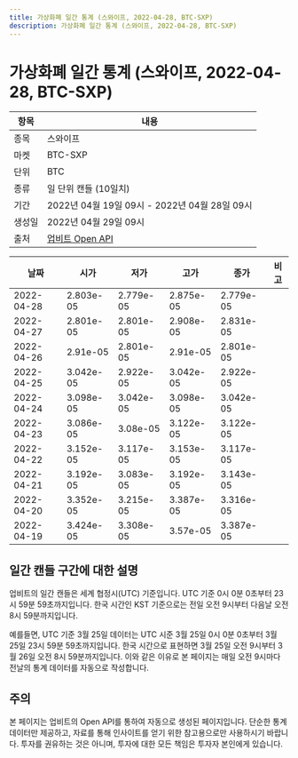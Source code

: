 ```yaml
---
title: 가상화폐 일간 통계 (스와이프, 2022-04-28, BTC-SXP)
description: 가상화폐 일간 통계 (스와이프, 2022-04-28, BTC-SXP)
---
```



가상화폐 일간 통계 (스와이프, 2022-04-28, BTC-SXP)
===

|항목|내용|
|--|--|
|종목|스와이프|
|마켓|BTC-SXP|
|단위|BTC|
|종류|일 단위 캔들 (10일치)|
|기간|2022년 04월 19일 09시 - 2022년 04월 28일 09시|
|생성일|2022년 04월 29일 09시|
|출처|[업비트 Open API](https://docs.upbit.com)|


|날짜|시가|저가|고가|종가|비고|
|--|--|--|--|--|--|
|2022-04-28|2.803e-05|2.779e-05|2.875e-05|2.779e-05|    |
|2022-04-27|2.801e-05|2.801e-05|2.908e-05|2.831e-05|    |
|2022-04-26|2.91e-05|2.801e-05|2.91e-05|2.801e-05|    |
|2022-04-25|3.042e-05|2.922e-05|3.042e-05|2.922e-05|    |
|2022-04-24|3.098e-05|3.042e-05|3.098e-05|3.042e-05|    |
|2022-04-23|3.086e-05|3.08e-05|3.122e-05|3.122e-05|    |
|2022-04-22|3.152e-05|3.117e-05|3.153e-05|3.117e-05|    |
|2022-04-21|3.192e-05|3.083e-05|3.192e-05|3.143e-05|    |
|2022-04-20|3.352e-05|3.215e-05|3.387e-05|3.316e-05|    |
|2022-04-19|3.424e-05|3.308e-05|3.57e-05|3.387e-05|    |


일간 캔들 구간에 대한 설명
---


업비트의 일간 캔들은 세계 협정시(UTC) 기준입니다. 
UTC 기준 0시 0분 0초부터 23시 59분 59초까지입니다. 
한국 시간인 KST 기준으로는 전일 오전 9시부터 다음날 오전 8시 59분까지입니다. 


예를들면, UTC 기준 3월 25일 데이터는 UTC 시준 3월 25일 0시 0분 0초부터 3월 25일 23시 59분 59초까지입니다. 
한국 시간으로 표현하면 3월 25일 오전 9시부터 3월 26일 오전 8시 59분까지입니다. 
이와 같은 이유로 본 페이지는 매일 오전 9시마다 전날의 통계 데이터를 자동으로 작성합니다. 


주의
---


본 페이지는 업비트의 Open API를 통하여 자동으로 생성된 페이지입니다. 
단순한 통계 데이터만 제공하고, 자료를 통해 인사이트를 얻기 위한 참고용으로만 사용하시기 바랍니다. 
투자를 권유하는 것은 아니며, 투자에 대한 모든 책임은 투자자 본인에게 있습니다. 
